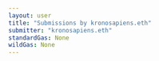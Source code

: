 ```yaml
---
layout: user
title: "Submissions by kronosapiens.eth"
submitter: "kronosapiens.eth"
standardGas: None
wildGas: None
---
```

